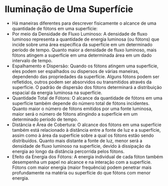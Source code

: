 # Iluminação de Uma Superfície
- Há maneiras diferentes para descrever fisicamente o alcance de uma quantidade de fótons em uma superfície:
- Por meio da Densidade de Fluxo Luminoso: A densidade de fluxo luminoso representa a quantidade de energia luminosa (ou fótons) que incide sobre uma área específica da superfície em um determinado período de tempo. Quanto maior a densidade de fluxo luminoso, mais fótons atingem a superfície em uma determinada área em um dado intervalo de tempo.
- Espalhamento e Dispersão: Quando os fótons atingem uma superfície, eles podem ser espalhados ou dispersos de várias maneiras, dependendo das propriedades da superfície. Alguns fótons podem ser refletidos, outros podem ser absorvidos ou transmitidos através da superfície. O padrão de dispersão dos fótons determinará a distribuição espacial da energia luminosa na superfície.
- Quantidade Total de Fótons: O alcance da quantidade de fótons em uma superfície também depende do número total de fótons incidentes. Quanto maior o número de fótons emitidos por uma fonte luminosa, maior será o número de fótons atingindo a superfície em um determinado período de tempo.
- Distância e Área de Cobertura: O alcance dos fótons em uma superfície também está relacionado à distância entre a fonte de luz e a superfície, assim como à área da superfície sobre a qual os fótons estão sendo distribuídos. Quanto mais distante a fonte de luz, menor será a densidade de fluxo luminoso na superfície, devido à dissipação da energia ao longo da distância percorrida pelos fótons.
- Efeito da Energia dos Fótons: A energia individual de cada fóton também desempenha um papel no alcance e na interação com a superfície. Fótons com maior energia (maior frequência) podem penetrar mais profundamente na matéria ou superfície do que fótons com menor energia.

